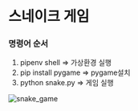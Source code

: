 # 스네이크 게임

### 명령어 순서
1. pipenv shell => 가상환경 실행
2. pip install pygame => pygame설치
3. python snake.py => 게임 실행

![snake_game](https://user-images.githubusercontent.com/61821825/110465312-98a34580-8117-11eb-9ea7-7f890647ff1c.gif)